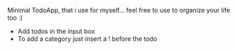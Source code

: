 Minimal TodoApp, that i use for myself... feel free to use to organize your life too :)

- Add todos in the input box
- To add a category just insert a !<category> before the todo
